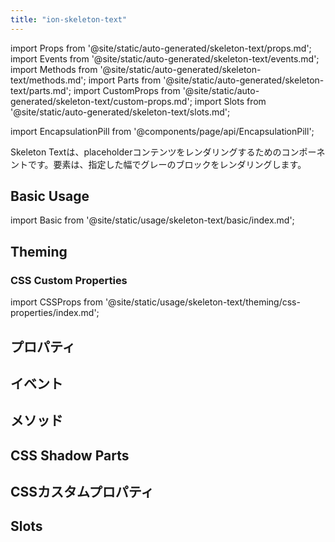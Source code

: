 ```yaml
---
title: "ion-skeleton-text"
---
```

import Props from '@site/static/auto-generated/skeleton-text/props.md';
import Events from '@site/static/auto-generated/skeleton-text/events.md';
import Methods from '@site/static/auto-generated/skeleton-text/methods.md';
import Parts from '@site/static/auto-generated/skeleton-text/parts.md';
import CustomProps from '@site/static/auto-generated/skeleton-text/custom-props.md';
import Slots from '@site/static/auto-generated/skeleton-text/slots.md';

<head>
  <title>Skeleton Text | Skeleton Loading Placeholder & Framework for Text</title>
  <meta name="description" content="ion-skeleton-text は、プレースホルダコンテンツをレンダリングするためのコンポーネントです。この要素は、ローディングテキストのフレームワークとして、指定された幅で灰色のブロックをレンダリングします。" />
</head>

import EncapsulationPill from '@components/page/api/EncapsulationPill';

<EncapsulationPill type="shadow" />



Skeleton Textは、placeholderコンテンツをレンダリングするためのコンポーネントです。要素は、指定した幅でグレーのブロックをレンダリングします。

## Basic Usage

import Basic from '@site/static/usage/skeleton-text/basic/index.md';

<Basic />

## Theming

### CSS Custom Properties

import CSSProps from '@site/static/usage/skeleton-text/theming/css-properties/index.md';

<CSSProps />

## プロパティ
<Props />

## イベント
<Events />

## メソッド
<Methods />

## CSS Shadow Parts
<Parts />

## CSSカスタムプロパティ
<CustomProps />

## Slots
<Slots />
